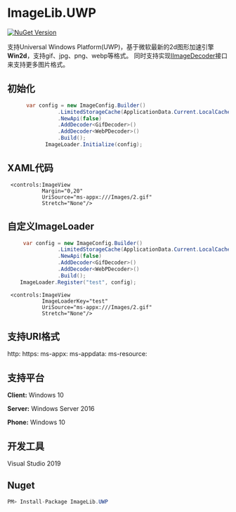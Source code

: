 # ImageLib.UWP


[![NuGet Version](https://img.shields.io/nuget/v/imagelib.uwp.svg?style=flat)](https://www.nuget.org/packages?q=imagelib.uwp) 

  支持Universal Windows Platform(UWP)，基于微软最新的2d图形加速引擎**Win2d**，支持gif、jpg、png、webp等格式。
  同时支持实现[IImageDecoder](https://github.com/chenrensong/ImageLib.UWP/blob/master/ImageLib/IO/IImageDecoder.cs)接口来支持更多图片格式。
 
## 初始化
``` c#
      var config = new ImageConfig.Builder()
                .LimitedStorageCache(ApplicationData.Current.LocalCacheFolder, "cache", new SHA1CacheGenerator(), 1024 * 1024 * 1024)
                .NewApi(false)
                .AddDecoder<GifDecoder>()
                .AddDecoder<WebPDecoder>()
                .Build();
            ImageLoader.Initialize(config);
```
## XAML代码
```
 <controls:ImageView 
           Margin="0,20"
           UriSource="ms-appx:///Images/2.gif"
           Stretch="None"/>
```
## 自定义ImageLoader
``` c#
	 var config = new ImageConfig.Builder()
                .LimitedStorageCache(ApplicationData.Current.LocalCacheFolder, "cache", new SHA1CacheGenerator(), 1024 * 1024 * 1024)
                .NewApi(false)
                .AddDecoder<GifDecoder>()
                .AddDecoder<WebPDecoder>()
                .Build();
    ImageLoader.Register("test", config);
```

```
 <controls:ImageView 
           ImageLoaderKey="test"
           UriSource="ms-appx:///Images/2.gif"
           Stretch="None"/>
```

## 支持URI格式
  http:
  https:
  ms-appx:
  ms-appdata:
  ms-resource:
  
## 支持平台
  **Client:** Windows 10
  
  **Server:** Windows Server 2016 
  
  **Phone:**  Windows 10 
  
## 开发工具
  Visual Studio 2019
  
## Nuget
``` c#
PM> Install-Package ImageLib.UWP
```

